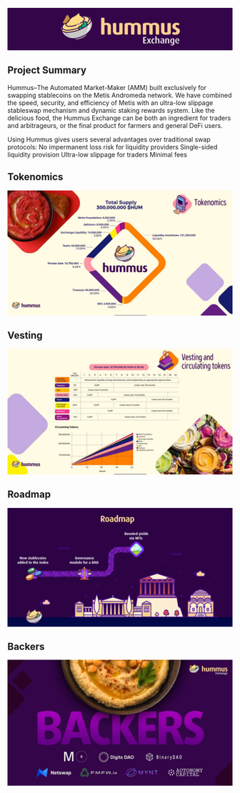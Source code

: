 ![Banner](https://raw.githubusercontent.com/Netswap/launchpad-resources/testnet/v2/0xe871c4fe273972fb9d0459a1ce0fdec377e2cfef/static/images/banner.png)

## Project Summary

Hummus–The Automated Market-Maker (AMM) built exclusively for swapping stablecoins on the Metis Andromeda network. We have combined the speed, security, and efficiency of Metis with an ultra-low slippage stableswap mechanism and dynamic staking rewards system.
Like the delicious food, the Hummus Exchange can be both an ingredient for traders and arbitrageurs, or the final product for farmers and general DeFi users.

Using Hummus gives users several advantages over traditional swap protocols:
No impermanent loss risk for liquidity providers
Single-sided liquidity provision
Ultra-low slippage for traders
Minimal fees

## Tokenomics

![Tokenomics](https://raw.githubusercontent.com/Netswap/launchpad-resources/testnet/v2/0xe871c4fe273972fb9d0459a1ce0fdec377e2cfef/static/images/tokenomics.png)

## Vesting

![Vesting](https://raw.githubusercontent.com/Netswap/launchpad-resources/testnet/v2/0xe871c4fe273972fb9d0459a1ce0fdec377e2cfef/static/images/vesting.png)

## Roadmap

![Roadmap](https://raw.githubusercontent.com/Netswap/launchpad-resources/testnet/v2/0xe871c4fe273972fb9d0459a1ce0fdec377e2cfef/static/images/roadmap.png)

## Backers

![Backers](https://raw.githubusercontent.com/Netswap/launchpad-resources/testnet/v2/0xe871c4fe273972fb9d0459a1ce0fdec377e2cfef/static/images/backers.png)